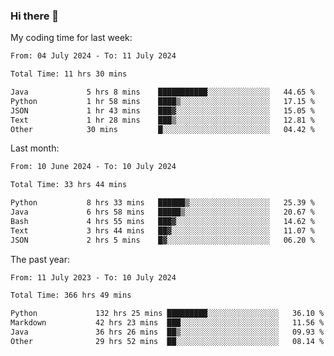 ### Hi there 👋

My coding time for last week:

<!--START_SECTION:week-->

```txt
From: 04 July 2024 - To: 11 July 2024

Total Time: 11 hrs 30 mins

Java             5 hrs 8 mins    ███████████░░░░░░░░░░░░░░   44.65 %
Python           1 hr 58 mins    ████▒░░░░░░░░░░░░░░░░░░░░   17.15 %
JSON             1 hr 43 mins    ███▓░░░░░░░░░░░░░░░░░░░░░   15.05 %
Text             1 hr 28 mins    ███▒░░░░░░░░░░░░░░░░░░░░░   12.81 %
Other            30 mins         █░░░░░░░░░░░░░░░░░░░░░░░░   04.42 %
```

<!--END_SECTION:week-->

Last month:

<!--START_SECTION:month-->

```txt
From: 10 June 2024 - To: 10 July 2024

Total Time: 33 hrs 44 mins

Python           8 hrs 33 mins   ██████▒░░░░░░░░░░░░░░░░░░   25.39 %
Java             6 hrs 58 mins   █████▒░░░░░░░░░░░░░░░░░░░   20.67 %
Bash             4 hrs 55 mins   ███▓░░░░░░░░░░░░░░░░░░░░░   14.62 %
Text             3 hrs 44 mins   ██▓░░░░░░░░░░░░░░░░░░░░░░   11.07 %
JSON             2 hrs 5 mins    █▓░░░░░░░░░░░░░░░░░░░░░░░   06.20 %
```

<!--END_SECTION:month-->

The past year:

<!--START_SECTION:year-->

```txt
From: 11 July 2023 - To: 10 July 2024

Total Time: 366 hrs 49 mins

Python             132 hrs 25 mins █████████░░░░░░░░░░░░░░░░   36.10 %
Markdown           42 hrs 23 mins  ███░░░░░░░░░░░░░░░░░░░░░░   11.56 %
Java               36 hrs 26 mins  ██▒░░░░░░░░░░░░░░░░░░░░░░   09.93 %
Other              29 hrs 52 mins  ██░░░░░░░░░░░░░░░░░░░░░░░   08.14 %
```

<!--END_SECTION:year-->
